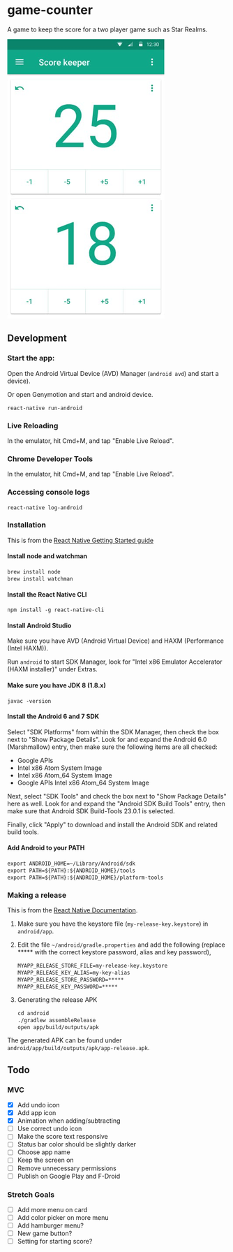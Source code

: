 # game-counter

A game to keep the score for a two player game such as Star Realms.

![Screenshot](screenshot.jpg)

## Development

### Start the app:

Open the Android Virtual Device (AVD) Manager (`android avd`) and start a device).

Or open Genymotion and start and android device.

```
react-native run-android
```

### Live Reloading

In the emulator, hit Cmd+M, and tap "Enable Live Reload".

### Chrome Developer Tools

In the emulator, hit Cmd+M, and tap "Enable Live Reload".

### Accessing console logs

```
react-native log-android
```

### Installation

This is from the [React Native Getting Started guide](http://facebook.github.io/react-native/docs/getting-started.html)

#### Install node and watchman

```
brew install node
brew install watchman
```

#### Install the React Native CLI

```
npm install -g react-native-cli
```

#### Install Android Studio

Make sure you have AVD (Android Virtual Device) and HAXM (Performance (Intel HAXM)).

Run `android` to start SDK Manager, look for "Intel x86 Emulator Accelerator (HAXM installer)" under Extras.

#### Make sure you have JDK 8 (1.8.x)

```
javac -version
```

#### Install the Android 6 and 7 SDK

Select "SDK Platforms" from within the SDK Manager, then check the box next to "Show Package Details". Look for and expand the Android 6.0 (Marshmallow) entry, then make sure the following items are all checked:

- Google APIs
- Intel x86 Atom System Image
- Intel x86 Atom_64 System Image
- Google APIs Intel x86 Atom_64 System Image

Next, select "SDK Tools" and check the box next to "Show Package Details" here as well. Look for and expand the "Android SDK Build Tools" entry, then make sure that Android SDK Build-Tools 23.0.1 is selected.

Finally, click "Apply" to download and install the Android SDK and related build tools.

#### Add Android to your PATH

```
export ANDROID_HOME=~/Library/Android/sdk
export PATH=${PATH}:${ANDROID_HOME}/tools
export PATH=${PATH}:${ANDROID_HOME}/platform-tools
```

### Making a release

This is from the [React Native Documentation](http://facebook.github.io/react-native/docs/signed-apk-android.html).

1. Make sure you have the keystore file (`my-release-key.keystore`) in `android/app`.
1. Edit the file `~/android/gradle.properties` and add the following (replace ***** with the correct keystore password, alias and key password),

    ```
    MYAPP_RELEASE_STORE_FILE=my-release-key.keystore
    MYAPP_RELEASE_KEY_ALIAS=my-key-alias
    MYAPP_RELEASE_STORE_PASSWORD=*****
    MYAPP_RELEASE_KEY_PASSWORD=*****
    ```

1. Generating the release APK

    ```
    cd android
    ./gradlew assembleRelease
    open app/build/outputs/apk
    ```

The generated APK can be found under `android/app/build/outputs/apk/app-release.apk`.

## Todo

### MVC

- [x] Add undo icon
- [x] Add app icon
- [x] Animation when adding/subtracting
- [ ] Use correct undo icon
- [ ] Make the score text responsive
- [ ] Status bar color should be slightly darker
- [ ] Choose app name
- [ ] Keep the screen on
- [ ] Remove unnecessary permissions
- [ ] Publish on Google Play and F-Droid

### Stretch Goals

- [ ] Add more menu on card
- [ ] Add color picker on more menu
- [ ] Add hamburger menu?
- [ ] New game button?
- [ ] Setting for starting score?

